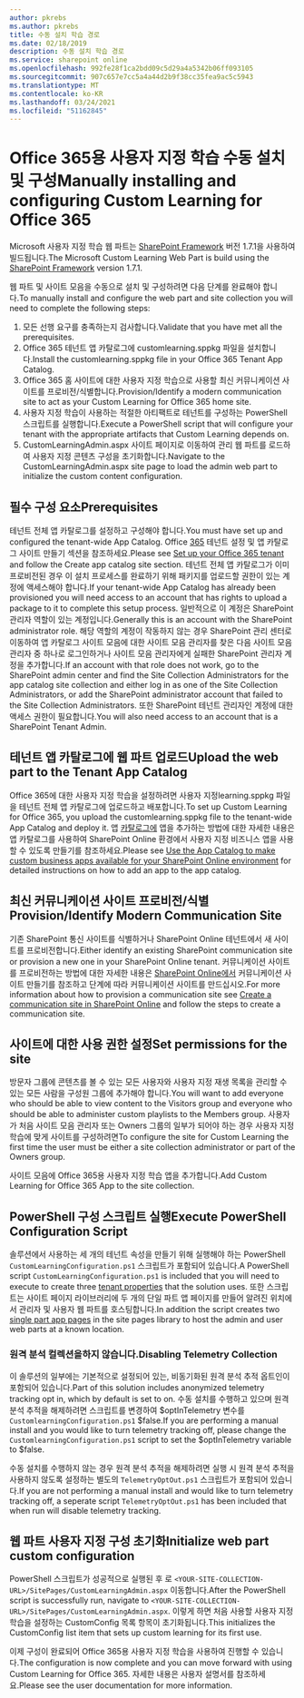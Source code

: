 ```yaml
---
author: pkrebs
ms.author: pkrebs
title: 수동 설치 학습 경로
ms.date: 02/18/2019
description: 수동 설치 학습 경로
ms.service: sharepoint online
ms.openlocfilehash: 992fe28f1ca2bdd09c5d29a4a5342b06ff093105
ms.sourcegitcommit: 907c657e7cc5a4a44d2b9f38cc35fea9ac5c5943
ms.translationtype: MT
ms.contentlocale: ko-KR
ms.lasthandoff: 03/24/2021
ms.locfileid: "51162845"
---
```

# <a name="manually-installing-and-configuring-custom-learning-for-office-365"></a><span data-ttu-id="4499f-103">Office 365용 사용자 지정 학습 수동 설치 및 구성</span><span class="sxs-lookup"><span data-stu-id="4499f-103">Manually installing and configuring Custom Learning for Office 365</span></span>

<span data-ttu-id="4499f-104">Microsoft 사용자 지정 학습 웹 파트는 [SharePoint Framework](/sharepoint/dev/spfx/sharepoint-framework-overview) 버전 1.7.1을 사용하여 빌드됩니다.</span><span class="sxs-lookup"><span data-stu-id="4499f-104">The Microsoft Custom Learning Web Part is build using the [SharePoint Framework](/sharepoint/dev/spfx/sharepoint-framework-overview) version 1.7.1.</span></span>

<span data-ttu-id="4499f-105">웹 파트 및 사이트 모음을 수동으로 설치 및 구성하려면 다음 단계를 완료해야 합니다.</span><span class="sxs-lookup"><span data-stu-id="4499f-105">To manually install and configure the web part and site collection you will need to complete the following steps:</span></span>

1. <span data-ttu-id="4499f-106">모든 선행 요구를 충족하는지 검사합니다.</span><span class="sxs-lookup"><span data-stu-id="4499f-106">Validate that you have met all the prerequisites.</span></span>
1. <span data-ttu-id="4499f-107">Office 365 테넌트 앱 카탈로그에 customlearning.sppkg 파일을 설치합니다.</span><span class="sxs-lookup"><span data-stu-id="4499f-107">Install the customlearning.sppkg file in your Office 365 Tenant App Catalog.</span></span>
1. <span data-ttu-id="4499f-108">Office 365 홈 사이트에 대한 사용자 지정 학습으로 사용할 최신 커뮤니케이션 사이트를 프로비전/식별합니다.</span><span class="sxs-lookup"><span data-stu-id="4499f-108">Provision/Identify a modern communication site to act as your Custom Learning for Office 365 home site.</span></span>
1. <span data-ttu-id="4499f-109">사용자 지정 학습이 사용하는 적절한 아티팩트로 테넌트를 구성하는 PowerShell 스크립트를 실행합니다.</span><span class="sxs-lookup"><span data-stu-id="4499f-109">Execute a PowerShell script that will configure your tenant with the appropriate artifacts that Custom Learning depends on.</span></span>
1. <span data-ttu-id="4499f-110">CustomLearningAdmin.aspx 사이트 페이지로 이동하여 관리 웹 파트를 로드하여 사용자 지정 콘텐츠 구성을 초기화합니다.</span><span class="sxs-lookup"><span data-stu-id="4499f-110">Navigate to the CustomLearningAdmin.aspx site page to load the admin web part to initialize the custom content configuration.</span></span>

## <a name="prerequisites"></a><span data-ttu-id="4499f-111">필수 구성 요소</span><span class="sxs-lookup"><span data-stu-id="4499f-111">Prerequisites</span></span>

<span data-ttu-id="4499f-112">테넌트 전체 앱 카탈로그를 설정하고 구성해야 합니다.</span><span class="sxs-lookup"><span data-stu-id="4499f-112">You must have set up and configured the tenant-wide App Catalog.</span></span> <span data-ttu-id="4499f-113">Office [365](/sharepoint/dev/spfx/set-up-your-developer-tenant#create-app-catalog-site) 테넌트 설정 및 앱 카탈로그 사이트 만들기 섹션을 참조하세요.</span><span class="sxs-lookup"><span data-stu-id="4499f-113">Please see [Set up your Office 365 tenant](/sharepoint/dev/spfx/set-up-your-developer-tenant#create-app-catalog-site) and follow the Create app catalog site section.</span></span> <span data-ttu-id="4499f-114">테넌트 전체 앱 카탈로그가 이미 프로비전된 경우 이 설치 프로세스를 완료하기 위해 패키지를 업로드할 권한이 있는 계정에 액세스해야 합니다.</span><span class="sxs-lookup"><span data-stu-id="4499f-114">If your tenant-wide App Catalog has already been provisioned you will need access to an account that has rights to upload a package to it to complete this setup process.</span></span> <span data-ttu-id="4499f-115">일반적으로 이 계정은 SharePoint 관리자 역할이 있는 계정입니다.</span><span class="sxs-lookup"><span data-stu-id="4499f-115">Generally this is an account with the SharePoint administrator role.</span></span> <span data-ttu-id="4499f-116">해당 역할의 계정이 작동하지 않는 경우 SharePoint 관리 센터로 이동하여 앱 카탈로그 사이트 모음에 대한 사이트 모음 관리자를 찾은 다음 사이트 모음 관리자 중 하나로 로그인하거나 사이트 모음 관리자에게 실패한 SharePoint 관리자 계정을 추가합니다.</span><span class="sxs-lookup"><span data-stu-id="4499f-116">If an account with that role does not work, go to the SharePoint admin center and find the Site Collection Administrators for the app catalog site collection and either log in as one of the Site Collection Administrators, or add the SharePoint administrator account that failed to the Site Collection Administrators.</span></span> <span data-ttu-id="4499f-117">또한 SharePoint 테넌트 관리자인 계정에 대한 액세스 권한이 필요합니다.</span><span class="sxs-lookup"><span data-stu-id="4499f-117">You will also need access to an account that is a SharePoint Tenant Admin.</span></span>

## <a name="upload-the-web-part-to-the-tenant-app-catalog"></a><span data-ttu-id="4499f-118">테넌트 앱 카탈로그에 웹 파트 업로드</span><span class="sxs-lookup"><span data-stu-id="4499f-118">Upload the web part to the Tenant App Catalog</span></span>

<span data-ttu-id="4499f-119">Office 365에 대한 사용자 지정 학습을 설정하려면 사용자 지정learning.sppkg 파일을 테넌트 전체 앱 카탈로그에 업로드하고 배포합니다.</span><span class="sxs-lookup"><span data-stu-id="4499f-119">To set up Custom Learning for Office 365, you upload the customlearning.sppkg file to the tenant-wide App Catalog and deploy it.</span></span> <span data-ttu-id="4499f-120">앱 [카탈로그에](/sharepoint/use-app-catalog) 앱을 추가하는 방법에 대한 자세한 내용은 앱 카탈로그를 사용하여 SharePoint Online 환경에서 사용자 지정 비즈니스 앱을 사용할 수 있도록 만들기를 참조하세요.</span><span class="sxs-lookup"><span data-stu-id="4499f-120">Please see [Use the App Catalog to make custom business apps available for your SharePoint Online environment](/sharepoint/use-app-catalog) for detailed instructions on how to add an app to the app catalog.</span></span>

## <a name="provisionidentify-modern-communication-site"></a><span data-ttu-id="4499f-121">최신 커뮤니케이션 사이트 프로비전/식별</span><span class="sxs-lookup"><span data-stu-id="4499f-121">Provision/Identify Modern Communication Site</span></span>

<span data-ttu-id="4499f-122">기존 SharePoint 통신 사이트를 식별하거나 SharePoint Online 테넌트에서 새 사이트를 프로비전합니다.</span><span class="sxs-lookup"><span data-stu-id="4499f-122">Either identify an existing SharePoint communication site or provision a new one in your SharePoint Online tenant.</span></span> <span data-ttu-id="4499f-123">커뮤니케이션 사이트를 프로비전하는 방법에 대한 자세한 내용은 [SharePoint Online에서](https://support.office.com/article/create-a-communication-site-in-sharepoint-online-7fb44b20-a72f-4d2c-9173-fc8f59ba50eb) 커뮤니케이션 사이트 만들기를 참조하고 단계에 따라 커뮤니케이션 사이트를 만드십시오.</span><span class="sxs-lookup"><span data-stu-id="4499f-123">For more information about how to provision a communication site see [Create a communication site in SharePoint Online](https://support.office.com/article/create-a-communication-site-in-sharepoint-online-7fb44b20-a72f-4d2c-9173-fc8f59ba50eb) and follow the steps to create a communication site.</span></span>

## <a name="set-permissions-for-the-site"></a><span data-ttu-id="4499f-124">사이트에 대한 사용 권한 설정</span><span class="sxs-lookup"><span data-stu-id="4499f-124">Set permissions for the site</span></span>

<span data-ttu-id="4499f-125">방문자 그룹에 콘텐츠를 볼 수 있는 모든 사용자와 사용자 지정 재생 목록을 관리할 수 있는 모든 사람을 구성원 그룹에 추가해야 합니다.</span><span class="sxs-lookup"><span data-stu-id="4499f-125">You will want to add everyone who should be able to view content to the Visitors group and everyone who should be able to administer custom playlists to the Members group.</span></span> <span data-ttu-id="4499f-126">사용자가 처음 사이트 모음 관리자 또는 Owners 그룹의 일부가 되어야 하는 경우 사용자 지정 학습에 맞게 사이트를 구성하려면</span><span class="sxs-lookup"><span data-stu-id="4499f-126">To configure the site for Custom Learning the first time the user must be either a site collection administrator or part of the Owners group.</span></span>

<span data-ttu-id="4499f-127">사이트 모음에 Office 365용 사용자 지정 학습 앱을 추가합니다.</span><span class="sxs-lookup"><span data-stu-id="4499f-127">Add Custom Learning for Office 365 App to the site collection.</span></span>

## <a name="execute-powershell-configuration-script"></a><span data-ttu-id="4499f-128">PowerShell 구성 스크립트 실행</span><span class="sxs-lookup"><span data-stu-id="4499f-128">Execute PowerShell Configuration Script</span></span>

<span data-ttu-id="4499f-129">솔루션에서 사용하는 세 개의 테넌트 속성을 만들기 위해 실행해야 하는 PowerShell `CustomLearningConfiguration.ps1` 스크립트가 포함되어 [](/sharepoint/dev/spfx/tenant-properties) 있습니다.</span><span class="sxs-lookup"><span data-stu-id="4499f-129">A PowerShell script `CustomLearningConfiguration.ps1` is included that you will need to execute to create three [tenant properties](/sharepoint/dev/spfx/tenant-properties) that the solution uses.</span></span> <span data-ttu-id="4499f-130">또한 스크립트는 사이트 [](/sharepoint/dev/spfx/web-parts/single-part-app-pages) 페이지 라이브러리에 두 개의 단일 파트 앱 페이지를 만들어 알려진 위치에서 관리자 및 사용자 웹 파트를 호스팅합니다.</span><span class="sxs-lookup"><span data-stu-id="4499f-130">In addition the script creates two [single part app pages](/sharepoint/dev/spfx/web-parts/single-part-app-pages) in the site pages library to host the admin and user web parts at a known location.</span></span>

### <a name="disabling-telemetry-collection"></a><span data-ttu-id="4499f-131">원격 분석 컬렉션을하지 않습니다.</span><span class="sxs-lookup"><span data-stu-id="4499f-131">Disabling Telemetry Collection</span></span>

<span data-ttu-id="4499f-132">이 솔루션의 일부에는 기본적으로 설정되어 있는, 비동기화된 원격 분석 추적 옵트인이 포함되어 있습니다.</span><span class="sxs-lookup"><span data-stu-id="4499f-132">Part of this solution includes anonymized telemetry tracking opt in, which by default is set to on.</span></span> <span data-ttu-id="4499f-133">수동 설치를 수행하고 있으며 원격 분석 추적을 해제하려면 스크립트를 변경하여 $optInTelemetry 변수를 `CustomlearningConfiguration.ps1` $false.</span><span class="sxs-lookup"><span data-stu-id="4499f-133">If you are performing a manual install and you would like to turn telemetry tracking off, please change the `CustomlearningConfiguration.ps1` script to set the $optInTelemetry variable to $false.</span></span>

<span data-ttu-id="4499f-134">수동 설치를 수행하지 않는 경우 원격 분석 추적을 해제하려면 실행 시 원격 분석 추적을 사용하지 않도록 설정하는 별도의 `TelemetryOptOut.ps1` 스크립트가 포함되어 있습니다.</span><span class="sxs-lookup"><span data-stu-id="4499f-134">If you are not performing a manual install and would like to turn telemetry tracking off, a seperate script `TelemetryOptOut.ps1` has been included that when run will disable telemetry tracking.</span></span>

## <a name="initialize-web-part-custom-configuration"></a><span data-ttu-id="4499f-135">웹 파트 사용자 지정 구성 초기화</span><span class="sxs-lookup"><span data-stu-id="4499f-135">Initialize web part custom configuration</span></span>

<span data-ttu-id="4499f-136">PowerShell 스크립트가 성공적으로 실행된 후 로 `<YOUR-SITE-COLLECTION-URL>/SitePages/CustomLearningAdmin.aspx` 이동합니다.</span><span class="sxs-lookup"><span data-stu-id="4499f-136">After the PowerShell script is successfully run, navigate to `<YOUR-SITE-COLLECTION-URL>/SitePages/CustomLearningAdmin.aspx`.</span></span> <span data-ttu-id="4499f-137">이렇게 하면 처음 사용할 사용자 지정 학습을 설정하는 CustomConfig 목록 항목이 초기화됩니다.</span><span class="sxs-lookup"><span data-stu-id="4499f-137">This initializes the CustomConfig list item that sets up custom learning for its first use.</span></span>

<span data-ttu-id="4499f-138">이제 구성이 완료되어 Office 365용 사용자 지정 학습을 사용하여 진행할 수 있습니다.</span><span class="sxs-lookup"><span data-stu-id="4499f-138">The configuration is now complete and you can move forward with using Custom Learning for Office 365.</span></span> <span data-ttu-id="4499f-139">자세한 내용은 사용자 설명서를 참조하세요.</span><span class="sxs-lookup"><span data-stu-id="4499f-139">Please see the user documentation for more information.</span></span>